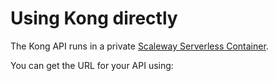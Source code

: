 # Using Kong directly

The Kong API runs in a private [Scaleway Serverless Container](https://www.scaleway.com/en/serverless-containers/).

You can get the URL for your API using:

```

```
